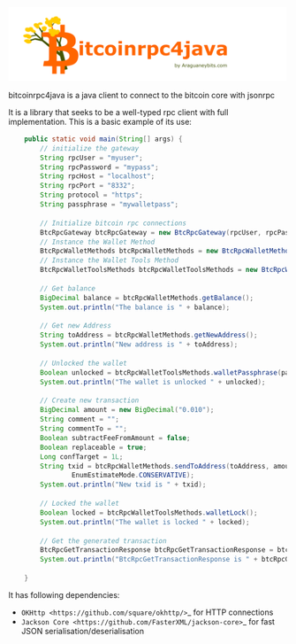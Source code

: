 <img src="resources/bitcoinrpc4java.png" alt="bitcoinrpc4java text" width="800" />


bitcoinrpc4java is a java client to connect to the bitcoin core with jsonrpc


It is a library that seeks to be a well-typed rpc client with full implementation. This is a basic example of its use:

```java
    public static void main(String[] args) {
        // initialize the gateway
        String rpcUser = "myuser";
        String rpcPassword = "mypass";
        String rpcHost = "localhost";
        String rpcPort = "8332";
        String protocol = "https";
        String passphrase = "mywalletpass";
        
        // Initialize bitcoin rpc connections
        BtcRpcGateway btcRpcGateway = new BtcRpcGateway(rpcUser, rpcPassword, rpcHost, rpcPort, protocol);
        // Instance the Wallet Method
        BtcRpcWalletMethods btcRpcWalletMethods = new BtcRpcWalletMethods(btcRpcGateway);
        // Instance the Wallet Tools Method
        BtcRpcWalletToolsMethods btcRpcWalletToolsMethods = new BtcRpcWalletToolsMethods(btcRpcGateway);

        // Get balance
        BigDecimal balance = btcRpcWalletMethods.getBalance();
        System.out.println("The balance is " + balance);

        // Get new Address
        String toAddress = btcRpcWalletMethods.getNewAddress();
        System.out.println("New address is " + toAddress);

        // Unlocked the wallet
        Boolean unlocked = btcRpcWalletToolsMethods.walletPassphrase(passphrase, 30L);
        System.out.println("The wallet is unlocked " + unlocked);

        // Create new transaction
        BigDecimal amount = new BigDecimal("0.010");
        String comment = "";
        String commentTo = "";
        Boolean subtractFeeFromAmount = false;
        Boolean replaceable = true;
        Long confTarget = 1L;
        String txid = btcRpcWalletMethods.sendToAddress(toAddress, amount, comment, commentTo, subtractFeeFromAmount, replaceable, confTarget,
                EnumEstimateMode.CONSERVATIVE);
        System.out.println("New txid is " + txid);

        // Locked the wallet
        Boolean locked = btcRpcWalletToolsMethods.walletLock();
        System.out.println("The wallet is locked " + locked);

        // Get the generated transaction
        BtcRpcGetTransactionResponse btcRpcGetTransactionResponse = btcRpcWalletMethods.getTransaction(txid);
        System.out.println("BtcRpcGetTransactionResponse is " + btcRpcGetTransactionResponse);
    
    }
```


It has following dependencies:

- `OKHttp <https://github.com/square/okhttp/>`_ for HTTP connections
- `Jackson Core <https://github.com/FasterXML/jackson-core>`_ for fast JSON serialisation/deserialisation
